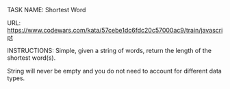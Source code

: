 TASK NAME: Shortest Word

URL: https://www.codewars.com/kata/57cebe1dc6fdc20c57000ac9/train/javascript

INSTRUCTIONS:
Simple, given a string of words, return the length of the shortest word(s).

String will never be empty and you do not need to account for different data types.
